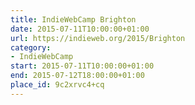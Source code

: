 ```yaml
---
title: IndieWebCamp Brighton
date: 2015-07-11T10:00:00+01:00
url: https://indieweb.org/2015/Brighton
category:
- IndieWebCamp
start: 2015-07-11T10:00:00+01:00
end: 2015-07-12T18:00:00+01:00
place_id: 9c2xrvc4+cq
---
```

